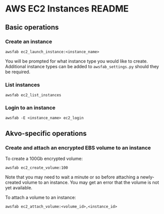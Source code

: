 # AWS EC2 Instances README

## Basic operations

### Create an instance

``` shell
awsfab ec2_launch_instance:<instance_name>
```

You will be prompted for what instance type you would like to create.
Additional instance types can be added to `awsfab_settings.py` should they be
required.

### List instances

``` shell
awsfab ec2_list_instances
```

### Login to an instance

``` shell
awsfab -E <instance_name> ec2_login
```

## Akvo-specific operations

### Create and attach an encrypted EBS volume to an instance

To create a 100Gb encrypted volume:

``` shell
awsfab ec2_create_volume:100
```

Note that you may need to wait a minute or so before attaching a newly-created
volume to an instance. You may get an error that the volume is not yet
available.

To attach a volume to an instance:

``` shell
awsfab ec2_attach_volume:<volume_id>,<instance_id>
```
